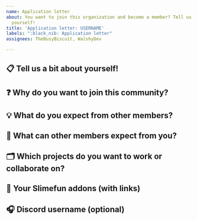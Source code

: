 ```yaml
---
name: Application letter
about: You want to join this organization and become a member? Tell us a bit about
  yourself!
title: 'Application letter: USERNAME'
labels: ":black_nib: Application letter"
assignees: TheBusyBiscuit, WalshyDev

---
```


## :clipboard: Tell us a bit about yourself!
<!-- WRITE BELOW THIS LINE -->


## :question: Why do you want to join this community?
<!-- WRITE BELOW THIS LINE -->


## :bulb: What do you expect from other members?
<!-- WRITE BELOW THIS LINE -->


## :flashlight: What can other members expect from you?
<!-- WRITE BELOW THIS LINE -->


## :card_index_dividers: Which projects do you want to work or collaborate on?
<!-- WRITE BELOW THIS LINE -->


## :link: Your Slimefun addons (with links)
<!-- WRITE BELOW THIS LINE -->


## :headphones: Discord username (optional)
<!-- WRITE BELOW THIS LINE -->
